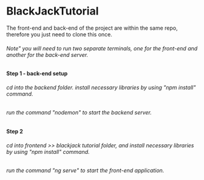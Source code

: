 # BlackJackTutorial

The front-end and back-end of the project are within the same repo, therefore you just need to clone this once.
###### Note" you will need to run two separate terminals, one for the front-end and another for the back-end server. 
#### Step 1 - back-end setup 

###### cd into the backend folder. install necessary libraries by using "npm install" command.
###### run the command "nodemon" to start the backend server.

#### Step 2
###### cd into frontend >> blackjack tutorial folder, and install necessary libraries by using "npm install" command.
###### run the command "ng serve" to start the front-end application.
